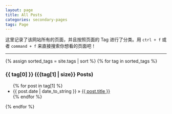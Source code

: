 ```yaml
---
layout: page
title: All Posts
categories: secondary-pages
tags: Page
---
```


这里记录了该网站所有的页面，并且按照页面的 Tag 进行了分类。用 `ctrl + f` 或者 `command + f` 来直接搜索你想看的页面吧！

---

{% assign sorted_tags = site.tags | sort %}
{% for tag in sorted_tags %}
  <h3>{{ tag[0] }} ({{tag[1] | size}} Posts)</h3>
  <ul>
    {% for post in tag[1] %}
      <li><span>{{ post.date | date_to_string }}</span> &raquo; <a href="{{ site.baseurl }}{{ post.url }}">{{ post.title }}</a></li>
    {% endfor %}
  </ul>
{% endfor %}

